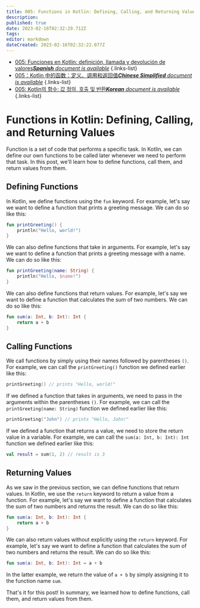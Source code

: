 ```yaml
---
title: 005: Functions in Kotlin: Defining, Calling, and Returning Values
description: 
published: true
date: 2023-02-16T02:32:29.712Z
tags: 
editor: markdown
dateCreated: 2023-02-16T02:32:22.077Z
---
```


- [005: Funciones en Kotlin: definición, llamada y devolución de valores***Spanish** document is available*](/es/Knowledge-base/Kotlin/Learning/005-functions-in-kotlin-defining-calling-and-returning-values)
{.links-list}
- [005：Kotlin 中的函数：定义、调用和返回值***Chinese Simplified** document is available*](/zh/Knowledge-base/Kotlin/Learning/005-functions-in-kotlin-defining-calling-and-returning-values)
{.links-list}
- [005: Kotlin의 함수: 값 정의, 호출 및 반환***Korean** document is available*](/ko/Knowledge-base/Kotlin/Learning/005-functions-in-kotlin-defining-calling-and-returning-values)
{.links-list}


# Functions in Kotlin: Defining, Calling, and Returning Values

Function is a set of code that performs a specific task. In Kotlin, we can define our own functions to be called later whenever we need to perform that task. In this post, we'll learn how to define functions, call them, and return values from them.

## Defining Functions

In Kotlin, we define functions using the ```fun``` keyword. For example, let's say we want to define a function that prints a greeting message. We can do so like this:

```kotlin
fun printGreeting() {
    println("Hello, world!")
}
```

We can also define functions that take in arguments. For example, let's say we want to define a function that prints a greeting message with a name. We can do so like this:

```kotlin
fun printGreeting(name: String) {
    println("Hello, $name!")
}
```

We can also define functions that return values. For example, let's say we want to define a function that calculates the sum of two numbers. We can do so like this:

```kotlin
fun sum(a: Int, b: Int): Int {
    return a + b
}
```

## Calling Functions

We call functions by simply using their names followed by parentheses ```()```. For example, we can call the ```printGreeting()``` function we defined earlier like this:

```kotlin
printGreeting() // prints "Hello, world!"
```

If we defined a function that takes in arguments, we need to pass in the arguments within the parentheses ```()```. For example, we can call the ```printGreeting(name: String)``` function we defined earlier like this:

```kotlin
printGreeting("John") // prints "Hello, John!"
```

If we defined a function that returns a value, we need to store the return value in a variable. For example, we can call the ```sum(a: Int, b: Int): Int``` function we defined earlier like this:

```kotlin
val result = sum(1, 2) // result is 3
```

## Returning Values

As we saw in the previous section, we can define functions that return values. In Kotlin, we use the ```return``` keyword to return a value from a function. For example, let's say we want to define a function that calculates the sum of two numbers and returns the result. We can do so like this:

```kotlin
fun sum(a: Int, b: Int): Int {
    return a + b
}
```

We can also return values without explicitly using the ```return``` keyword. For example, let's say we want to define a function that calculates the sum of two numbers and returns the result. We can do so like this:

```kotlin
fun sum(a: Int, b: Int): Int = a + b
```

In the latter example, we return the value of ```a + b``` by simply assigning it to the function name ```sum```.

That's it for this post! In summary, we learned how to define functions, call them, and return values from them.